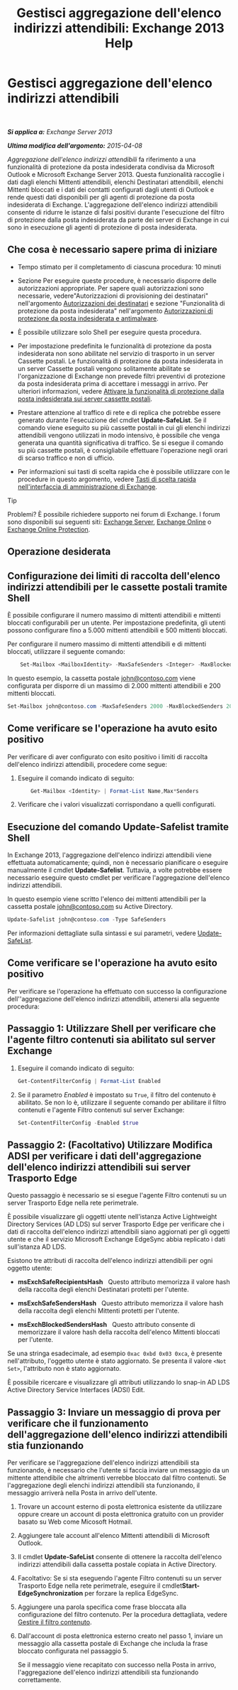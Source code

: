 ﻿---
title: "Gestisci aggregazione dell'elenco indirizzi attendibili: Exchange 2013 Help"
TOCTitle: Gestisci aggregazione dell'elenco indirizzi attendibili
ms:assetid: 5ac17168-f411-4cb7-ae98-ebefb865b210
ms:mtpsurl: https://technet.microsoft.com/it-it/library/Aa998280(v=EXCHG.150)
ms:contentKeyID: 50480677
ms.date: 05/22/2018
mtps_version: v=EXCHG.150
ms.translationtype: MT
---

# Gestisci aggregazione dell'elenco indirizzi attendibili

 

_**Si applica a:** Exchange Server 2013_

_**Ultima modifica dell'argomento:** 2015-04-08_

*Aggregazione dell'elenco indirizzi attendibili* fa riferimento a una funzionalità di protezione da posta indesiderata condivisa da Microsoft Outlook e Microsoft Exchange Server 2013. Questa funzionalità raccoglie i dati dagli elenchi Mittenti attendibili, elenchi Destinatari attendibili, elenchi Mittenti bloccati e i dati dei contatti configurati dagli utenti di Outlook e rende questi dati disponibili per gli agenti di protezione da posta indesiderata di Exchange. L'aggregazione dell'elenco indirizzi attendibili consente di ridurre le istanze di falsi positivi durante l'esecuzione del filtro di protezione dalla posta indesiderata da parte dei server di Exchange in cui sono in esecuzione gli agenti di protezione di posta indesiderata.

## Che cosa è necessario sapere prima di iniziare

  - Tempo stimato per il completamento di ciascuna procedura: 10 minuti

  - Sezione Per eseguire queste procedure, è necessario disporre delle autorizzazioni appropriate. Per sapere quali autorizzazioni sono necessarie, vedere"Autorizzazioni di provisioning dei destinatari" nell'argomento [Autorizzazioni dei destinatari](recipients-permissions-exchange-2013-help.md) e sezione "Funzionalità di protezione da posta indesiderata" nell'argomento [Autorizzazioni di protezione da posta indesiderata e antimalware](anti-spam-and-anti-malware-permissions-exchange-2013-help.md).

  - È possibile utilizzare solo Shell per eseguire questa procedura.

  - Per impostazione predefinita le funzionalità di protezione da posta indesiderata non sono abilitate nel servizio di trasporto in un server Cassette postali. Le funzionalità di protezione da posta indesiderata in un server Cassette postali vengono solitamente abilitate se l'organizzazione di Exchange non prevede filtri preventivi di protezione da posta indesiderata prima di accettare i messaggi in arrivo. Per ulteriori informazioni, vedere [Attivare la funzionalità di protezione dalla posta indesiderata sui server cassette postali](enable-anti-spam-functionality-on-mailbox-servers-exchange-2013-help.md).

  - Prestare attenzione al traffico di rete e di replica che potrebbe essere generato durante l'esecuzione del cmdlet **Update-SafeList**. Se il comando viene eseguito su più cassette postali in cui gli elenchi indirizzi attendibili vengono utilizzati in modo intensivo, è possibile che venga generata una quantità significativa di traffico. Se si esegue il comando su più cassette postali, è consigliabile effettuare l'operazione negli orari di scarso traffico e non di ufficio.

  - Per informazioni sui tasti di scelta rapida che è possibile utilizzare con le procedure in questo argomento, vedere [Tasti di scelta rapida nell'interfaccia di amministrazione di Exchange](keyboard-shortcuts-in-the-exchange-admin-center-exchange-online-protection-help.md).


> [!TIP]
> Problemi? È possibile richiedere supporto nei forum di Exchange. I forum sono disponibili sui seguenti siti: <A href="https://go.microsoft.com/fwlink/p/?linkid=60612">Exchange Server</A>, <A href="https://go.microsoft.com/fwlink/p/?linkid=267542">Exchange Online</A> o <A href="https://go.microsoft.com/fwlink/p/?linkid=285351">Exchange Online Protection</A>.



## Operazione desiderata

## Configurazione dei limiti di raccolta dell'elenco indirizzi attendibili per le cassette postali tramite Shell

È possibile configurare il numero massimo di mittenti attendibili e mittenti bloccati configurabili per un utente. Per impostazione predefinita, gli utenti possono configurare fino a 5.000 mittenti attendibili e 500 mittenti bloccati.

Per configurare il numero massimo di mittenti attendibili e di mittenti bloccati, utilizzare il seguente comando:
```powershell
    Set-Mailbox <MailboxIdentity> -MaxSafeSenders <Integer> -MaxBlockedSenders <Integer>
```
In questo esempio, la cassetta postale john@contoso.com viene configurata per disporre di un massimo di 2.000 mittenti attendibili e 200 mittenti bloccati.

```powershell
Set-Mailbox john@contoso.com -MaxSafeSenders 2000 -MaxBlockedSenders 200
```

## Come verificare se l'operazione ha avuto esito positivo

Per verificare di aver configurato con esito positivo i limiti di raccolta dell'elenco indirizzi attendibili, procedere come segue:

1.  Eseguire il comando indicato di seguito:
    ```powershell
        Get-Mailbox <Identity> | Format-List Name,Max*Senders
    ```
2.  Verificare che i valori visualizzati corrispondano a quelli configurati.

## Esecuzione del comando Update-Safelist tramite Shell

In Exchange 2013, l'aggregazione dell'elenco indirizzi attendibili viene effettuata automaticamente; quindi, non è necessario pianificare o eseguire manualmente il cmdlet **Update-Safelist**. Tuttavia, a volte potrebbe essere necessario eseguire questo cmdlet per verificare l'aggregazione dell'elenco indirizzi attendibili.

In questo esempio viene scritto l'elenco dei mittenti attendibili per la cassetta postale john@contoso.com su Active Directory.

```powershell
Update-Safelist john@contoso.com -Type SafeSenders
```

Per informazioni dettagliate sulla sintassi e sui parametri, vedere [Update-SafeList](https://technet.microsoft.com/it-it/library/bb125034\(v=exchg.150\)).

## Come verificare se l'operazione ha avuto esito positivo

Per verificare se l'operazione ha effettuato con successo la configurazione dell''aggregazione dell'elenco indirizzi attendibili, attenersi alla seguente procedura:

## Passaggio 1: Utilizzare Shell per verificare che l'agente filtro contenuti sia abilitato sul server Exchange

1.  Eseguire il comando indicato di seguito:
    
    ```powershell
    Get-ContentFilterConfig | Format-List Enabled
    ```

2.  Se il parametro *Enabled* è impostato su `True`, il filtro del contenuto è abilitato. Se non lo è, utilizzare il seguente comando per abilitare il filtro contenuti e l'agente Filtro contenuti sul server Exchange:
    
    ```powershell
    Set-ContentFilterConfig -Enabled $true
    ```

## Passaggio 2: (Facoltativo) Utilizzare Modifica ADSI per verificare i dati dell'aggregazione dell'elenco indirizzi attendibili sui server Trasporto Edge

Questo passaggio è necessario se si esegue l'agente Filtro contenuti su un server Trasporto Edge nella rete perimetrale.

È possibile visualizzare gli oggetti utente nell'istanza Active Lightweight Directory Services (AD LDS) sul server Trasporto Edge per verificare che i dati di raccolta dell'elenco indirizzi attendibili siano aggiornati per gli oggetti utente e che il servizio Microsoft Exchange EdgeSync abbia replicato i dati sull'istanza AD LDS.

Esistono tre attributi di raccolta dell'elenco indirizzi attendibili per ogni oggetto utente:

  - **msExchSafeRecipientsHash**   Questo attributo memorizza il valore hash della raccolta degli elenchi Destinatari protetti per l'utente.

  - **msExchSafeSendersHash**   Questo attributo memorizza il valore hash della raccolta degli elenchi Mittenti protetti per l'utente.

  - **msExchBlockedSendersHash**   Questo attributo consente di memorizzare il valore hash della raccolta dell'elenco Mittenti bloccati per l'utente.

Se una stringa esadecimale, ad esempio `0xac 0xbd 0x03 0xca`, è presente nell'attributo, l'oggetto utente è stato aggiornato. Se presenta il valore `<Not Set>`, l'attributo non è stato aggiornato.

È possibile ricercare e visualizzare gli attributi utilizzando lo snap-in AD LDS Active Directory Service Interfaces (ADSI) Edit.

## Passaggio 3: Inviare un messaggio di prova per verificare che il funzionamento dell'aggregazione dell'elenco indirizzi attendibili stia funzionando

Per verificare se l'aggregazione dell'elenco indirizzi attendibili sta funzionando, è necessario che l'utente si faccia inviare un messaggio da un mittente attendibile che altrimenti verrebbe bloccato dal filtro contenuti. Se l'aggregazione degli elenchi indirizzi attendibili sta funzionando, il messaggio arriverà nella Posta in arrivo dell'utente.

1.  Trovare un account esterno di posta elettronica esistente da utilizzare oppure creare un account di posta elettronica gratuito con un provider basato su Web come Micosoft Hotmail.

2.  Aggiungere tale account all'elenco Mittenti attendibili di Microsoft Outlook.

3.  Il cmdlet **Update-SafeList** consente di ottenere la raccolta dell'elenco indirizzi attendibili dalla cassetta postale copiata in Active Directory.

4.  Facoltativo: Se si sta eseguendo l'agente Filtro contenuti su un server Trasporto Edge nella rete perimetrale, eseguire il cmdlet**Start-EdgeSynchronization** per forzare la replica EdgeSync.

5.  Aggiungere una parola specifica come frase bloccata alla configurazione del filtro contenuto. Per la procedura dettagliata, vedere [Gestire il filtro contenuto](manage-content-filtering-exchange-2013-help.md).

6.  Dall'account di posta elettronica esterno creato nel passo 1, inviare un messaggio alla cassetta postale di Exchange che includa la frase bloccato configurata nel passaggio 5.
    
    Se il messaggio viene recapitato con successo nella Posta in arrivo, l'aggregazione dell'elenco indirizzi attendibili sta funzionando correttamente.

